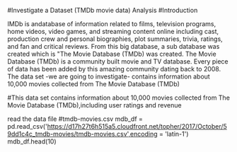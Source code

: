 #Investigate a Dataset (TMDb movie data) Analysis
#Introduction 

IMDb is andatabase of information related to films, television programs, home videos, video games, and streaming content online including cast, production crew and personal biographies, plot summaries, trivia, ratings, and fan and critical reviews. From this big database, a sub database was created which is "The Movie Database (TMDb) was created. The Movie Database (TMDb) is a community built movie and TV database. Every piece of data has been added by this amazing community dating back to 2008. The data set -we are going to investigate- contains information about 10,000 movies collected from The Movie Database (TMDb)



#This data set contains information about 10,000 movies collected from The Movie Database (TMDb),including user ratings and revenue

read the data file
#tmdb-movies.csv mdb_df = pd.read_csv('https://d17h27t6h515a5.cloudfront.net/topher/2017/October/59dd1c4c_tmdb-movies/tmdb-movies.csv',encoding = 'latin-1') mdb_df.head(10)
